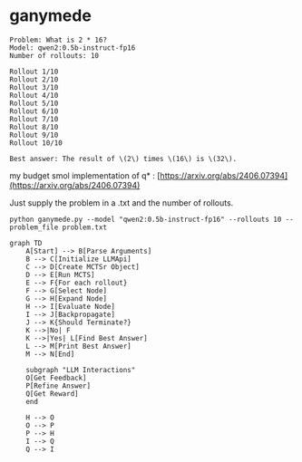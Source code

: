 # ganymede

```
Problem: What is 2 * 16?
Model: qwen2:0.5b-instruct-fp16
Number of rollouts: 10

Rollout 1/10
Rollout 2/10
Rollout 3/10
Rollout 4/10
Rollout 5/10
Rollout 6/10
Rollout 7/10
Rollout 8/10
Rollout 9/10
Rollout 10/10

Best answer: The result of \(2\) times \(16\) is \(32\).
```


my budget smol implementation of q* : 
[https://arxiv.org/abs/2406.07394](https://arxiv.org/abs/2406.07394)

Just supply the problem in a .txt and the number of rollouts. 

```commandline
python ganymede.py --model "qwen2:0.5b-instruct-fp16" --rollouts 10 --problem_file problem.txt

```

```mermaid
graph TD
    A[Start] --> B[Parse Arguments]
    B --> C[Initialize LLMApi]
    C --> D[Create MCTSr Object]
    D --> E[Run MCTS]
    E --> F{For each rollout}
    F --> G[Select Node]
    G --> H[Expand Node]
    H --> I[Evaluate Node]
    I --> J[Backpropagate]
    J --> K{Should Terminate?}
    K -->|No| F
    K -->|Yes| L[Find Best Answer]
    L --> M[Print Best Answer]
    M --> N[End]

    subgraph "LLM Interactions"
    O[Get Feedback]
    P[Refine Answer]
    Q[Get Reward]
    end

    H --> O
    O --> P
    P --> H
    I --> Q
    Q --> I
```
